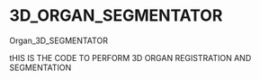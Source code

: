 # 3D_ORGAN_SEGMENTATOR
Organ_3D_SEGMENTATOR

tHIS IS THE CODE TO PERFORM 3D ORGAN REGISTRATION AND SEGMENTATION

